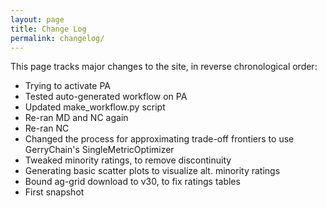 ```yaml
---
layout: page
title: Change Log
permalink: changelog/
---
```


This page tracks major changes to the site, in reverse chronological order:

- Trying to activate PA
- Tested auto-generated workflow on PA
- Updated make_workflow.py script
- Re-ran MD and NC again
- Re-ran NC
- Changed the process for approximating trade-off frontiers to use GerryChain's SingleMetricOptimizer
- Tweaked minority ratings, to remove discontinuity
- Generating basic scatter plots to visualize alt. minority ratings
- Bound ag-grid download to v30, to fix ratings tables
- First snapshot